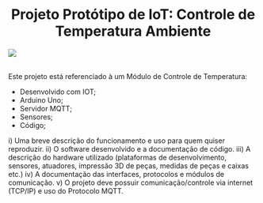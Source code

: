 <h1 align="center"> Projeto Protótipo de IoT: Controle de Temperatura Ambiente </h1>

<img align="center" src="https://github.com/jessicaamorim19/mack2024/assets/85135086/9ba7597f-bb46-4537-9cc4-d2b707d62c41"> <br> <br>

Este projeto está referenciado à um Módulo de Controle de Temperatura:
- Desenvolvido com IOT;
- Arduino Uno;
- Servidor MQTT;
- Sensores;
- Código;



i)        Uma breve descrição do funcionamento e uso para quem quiser reproduzir.
ii)       O software desenvolvido e a documentação de código.
iii)      A descrição do hardware utilizado (plataformas de desenvolvimento, sensores, atuadores, impressão 3D de peças, medidas de peças e caixas etc.)
iv)      A documentação das interfaces, protocolos e módulos de comunicação.
v)       O projeto deve possuir comunicação/controle via internet (TCP/IP) e uso do Protocolo MQTT.
